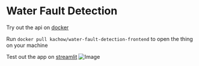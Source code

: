 # Water Fault Detection 
Try out the api on <a href="https://hub.docker.com/r/kachow/water-fault-detection-backend">docker</a>

  Run `docker pull kachow/water-fault-detection-frontend` to open the thing on your machine
  
Test out the app on <a href="https://water-fault-detection.streamlit.app/">streamlit<a>
![Image](https://github.com/kach0w/water-fault-detection/blob/main/Audax%20Labs%20Internship%20Final%20Report-1.png
)
